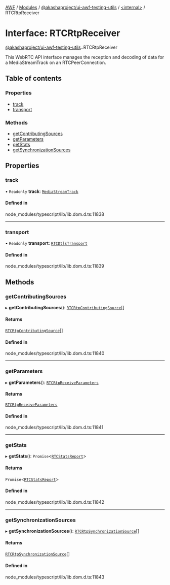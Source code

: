 [AWF](../README.md) / [Modules](../modules.md) / [@akashaproject/ui-awf-testing-utils](../modules/akashaproject_ui_awf_testing_utils.md) / [<internal\>](../modules/akashaproject_ui_awf_testing_utils._internal_.md) / RTCRtpReceiver

# Interface: RTCRtpReceiver

[@akashaproject/ui-awf-testing-utils](../modules/akashaproject_ui_awf_testing_utils.md).[<internal>](../modules/akashaproject_ui_awf_testing_utils._internal_.md).RTCRtpReceiver

This WebRTC API interface manages the reception and decoding of data for a MediaStreamTrack on an RTCPeerConnection.

## Table of contents

### Properties

- [track](akashaproject_ui_awf_testing_utils._internal_.RTCRtpReceiver.md#track)
- [transport](akashaproject_ui_awf_testing_utils._internal_.RTCRtpReceiver.md#transport)

### Methods

- [getContributingSources](akashaproject_ui_awf_testing_utils._internal_.RTCRtpReceiver.md#getcontributingsources)
- [getParameters](akashaproject_ui_awf_testing_utils._internal_.RTCRtpReceiver.md#getparameters)
- [getStats](akashaproject_ui_awf_testing_utils._internal_.RTCRtpReceiver.md#getstats)
- [getSynchronizationSources](akashaproject_ui_awf_testing_utils._internal_.RTCRtpReceiver.md#getsynchronizationsources)

## Properties

### track

• `Readonly` **track**: [`MediaStreamTrack`](../modules/akashaproject_ui_awf_testing_utils._internal_.md#mediastreamtrack)

#### Defined in

node_modules/typescript/lib/lib.dom.d.ts:11838

___

### transport

• `Readonly` **transport**: [`RTCDtlsTransport`](../modules/akashaproject_ui_awf_testing_utils._internal_.md#rtcdtlstransport)

#### Defined in

node_modules/typescript/lib/lib.dom.d.ts:11839

## Methods

### getContributingSources

▸ **getContributingSources**(): [`RTCRtpContributingSource`](akashaproject_ui_awf_testing_utils._internal_.RTCRtpContributingSource.md)[]

#### Returns

[`RTCRtpContributingSource`](akashaproject_ui_awf_testing_utils._internal_.RTCRtpContributingSource.md)[]

#### Defined in

node_modules/typescript/lib/lib.dom.d.ts:11840

___

### getParameters

▸ **getParameters**(): [`RTCRtpReceiveParameters`](akashaproject_ui_awf_testing_utils._internal_.RTCRtpReceiveParameters.md)

#### Returns

[`RTCRtpReceiveParameters`](akashaproject_ui_awf_testing_utils._internal_.RTCRtpReceiveParameters.md)

#### Defined in

node_modules/typescript/lib/lib.dom.d.ts:11841

___

### getStats

▸ **getStats**(): `Promise`<[`RTCStatsReport`](../modules/akashaproject_ui_awf_testing_utils._internal_.md#rtcstatsreport)\>

#### Returns

`Promise`<[`RTCStatsReport`](../modules/akashaproject_ui_awf_testing_utils._internal_.md#rtcstatsreport)\>

#### Defined in

node_modules/typescript/lib/lib.dom.d.ts:11842

___

### getSynchronizationSources

▸ **getSynchronizationSources**(): [`RTCRtpSynchronizationSource`](akashaproject_ui_awf_testing_utils._internal_.RTCRtpSynchronizationSource.md)[]

#### Returns

[`RTCRtpSynchronizationSource`](akashaproject_ui_awf_testing_utils._internal_.RTCRtpSynchronizationSource.md)[]

#### Defined in

node_modules/typescript/lib/lib.dom.d.ts:11843
